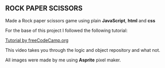 ## ROCK PAPER SCISSORS

Made a Rock paper scissors game using plain **JavaScript**, **html** and **css**

For the base of this project I followed the following tutorial:

[Tutorial by freeCodeCamp.org](https://youtu.be/jaVNP3nIAv0)

This video takes you through the logic and object repository and what not.

All images were made by me using **Asprite** pixel maker.